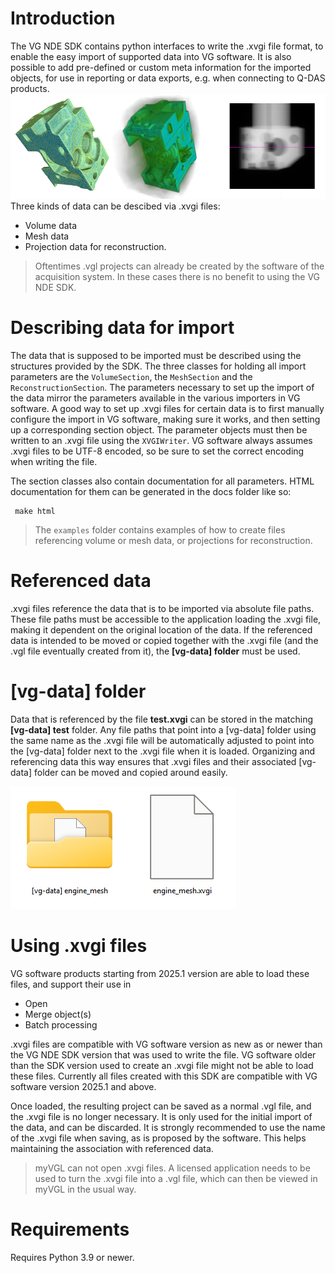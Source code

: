 # Introduction
The VG NDE SDK contains python interfaces to write the .xvgi file format, to enable the easy import of supported
data into VG software. It is also possible to add pre-defined or custom meta information for the imported objects,
for use in reporting or data exports, e.g. when connecting to Q-DAS products.
![Image](docs/images/data_types.png)
Three kinds of data can be descibed via .xvgi files:
 * Volume data
 * Mesh data
 * Projection data for reconstruction.

> Oftentimes .vgl projects can already be created by the software of the acquisition system. In these cases there
> is no benefit to using the VG NDE SDK. 

# Describing data for import

The data that is supposed to be imported must be described using the structures provided by the SDK. The three 
classes for holding all import parameters are the `VolumeSection`, the `MeshSection` and the `ReconstructionSection`.
The parameters necessary to set up the import of the data mirror the parameters available in the various importers
in VG software. A good way to set up .xvgi files for certain data is to first manually configure the import in VG
software, making sure it works, and then setting up a corresponding section object.
The parameter objects must then be written to an .xvgi file using the `XVGIWriter`. VG software always assumes .xvgi
files to be UTF-8 encoded, so be sure to set the correct encoding when writing the file.

The section classes also contain documentation for all parameters. HTML documentation for them can be generated in
the docs folder like so:
 ```shell
  make html
 ```

> The `examples` folder contains examples of how to create files referencing volume or mesh data, or projections for 
> reconstruction.

 
# Referenced data

.xvgi files reference the data that is to be imported via absolute file paths. These file paths must be accessible to
the application loading the .xvgi file, making it dependent on the original location of the data. If the
referenced data is intended to be moved or copied together with the .xvgi file (and the .vgl file eventually created 
from it), the **[vg-data] folder** must be used.

# [vg-data] folder

Data that is referenced by the file **test.xvgi** can be stored in the matching **[vg-data] test** folder. Any file paths
that point into a [vg-data] folder using the same name as the .xvgi file will be automatically adjusted to point into
the [vg-data] folder next to the .xvgi file when it is loaded. Organizing and referencing data this way ensures that
.xvgi files and their associated [vg-data] folder can be moved and copied around easily.

![Image](docs/images/folder_and_file.png)

# Using .xvgi files
VG software products starting from 2025.1 version are able to load these files, and support their use in
 * Open
 * Merge object(s)
 * Batch processing

.xvgi files are compatible with VG software version as new as or newer than the VG NDE SDK version that was used
to write the file. VG software older than the SDK version used to create an .xvgi file might not be able to load these
files. Currently all files created with this SDK are compatible with VG software version 2025.1 and above. 

Once loaded, the resulting project can be saved as a normal .vgl file, and the .xvgi file is no longer necessary.
It is only used for the initial import of the data, and can be discarded. It is strongly recommended to use the name
of the .xvgi file when saving, as is proposed by the software. This helps maintaining the association with referenced
data.

> myVGL can not open .xvgi files. A licensed application needs to be used to turn the .xvgi file into a .vgl file, which
> can then be viewed in myVGL in the usual way.

# Requirements

Requires Python 3.9 or newer.

